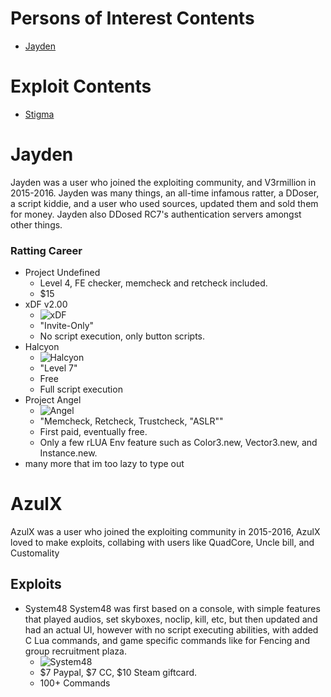 # Persons of Interest Contents
* [Jayden](#Jayden)


# Exploit Contents

* [Stigma](#stigma)

# Jayden
Jayden was a user who joined the exploiting community, and V3rmillion in 2015-2016. Jayden was many things, an all-time infamous ratter, a DDoser, a script kiddie, and a user who used sources, updated them and sold them for money. Jayden also DDosed RC7's authentication servers amongst other things.
### Ratting Career
* Project Undefined
    * Level 4, FE checker, memcheck and retcheck included.
    * $15
* xDF v2.00
   * ![xDF](https://i.imgur.com/clNd2K8.png)
   *  "Invite-Only"
   *  No script execution, only button scripts.
* Halcyon
   * ![Halcyon](https://i.imgur.com/eLuFq4C.png)
   * "Level 7"
   * Free
   * Full script execution
* Project Angel
   * ![Angel](https://i.imgur.com/AXsbWeS.png)
   * "Memcheck, Retcheck, Trustcheck, "ASLR""
   * First paid, eventually free.
   * Only a few rLUA Env feature such as Color3.new, Vector3.new, and Instance.new.
* many more that im too lazy to type out

# AzulX
AzulX was a user who joined the exploiting community in 2015-2016, AzulX loved to make exploits, collabing with users like QuadCore, Uncle bill, and Customality

## Exploits
* System48
System48 was first based on a console, with simple features that played audios, set skyboxes, noclip, kill, etc, but then updated and had an actual UI, however with no script executing abilities, with added C Lua commands, and game specific commands like for Fencing and group recruitment plaza.
    * ![System48](https://i.imgur.com/eLeC0qq.png)
    * $7 Paypal, $7 CC, $10 Steam giftcard.
    * 100+ Commands
